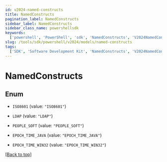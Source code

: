 ```yaml
---
id: v2024-named-constructs
title: NamedConstructs
pagination_label: NamedConstructs
sidebar_label: NamedConstructs
sidebar_class_name: powershellsdk
keywords:
  ['powershell', 'PowerShell', 'sdk', 'NamedConstructs', 'V2024NamedConstructs']
slug: /tools/sdk/powershell/v2024/models/named-constructs
tags:
  ['SDK', 'Software Development Kit', 'NamedConstructs', 'V2024NamedConstructs']
---
```


# NamedConstructs

## Enum

- `ISO8601` (value: `"ISO8601"`)

- `LDAP` (value: `"LDAP"`)

- `PEOPLE_SOFT` (value: `"PEOPLE_SOFT"`)

- `EPOCH_TIME_JAVA` (value: `"EPOCH_TIME_JAVA"`)

- `EPOCH_TIME_WIN32` (value: `"EPOCH_TIME_WIN32"`)

[[Back to top]](#)
